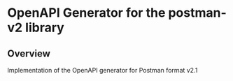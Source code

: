 # OpenAPI Generator for the postman-v2 library

## Overview
Implementation of the OpenAPI generator for Postman format v2.1

